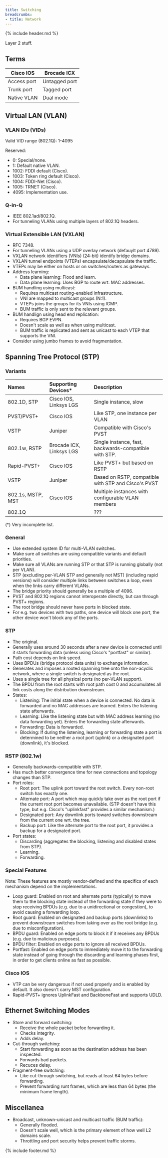 ```yaml
---
title: Switching
breadcrumbs:
- title: Network
---
```

{% include header.md %}

Layer 2 stuff.

## Terms

| Cisco IOS | Brocade ICX |
| - | - |
| Access port | Untagged port |
| Trunk port | Tagged port |
| Native VLAN | Dual mode |

## Virtual LAN (VLAN)

### VLAN IDs (VIDs)

Valid VID range (802.1Q): 1-4095

Reserved:
- 0: Special/none.
- 1: Default native VLAN.
- 1002: FDDI default (Cisco).
- 1003: Token ring default (Cisco).
- 1004: FDDI-Net (Cisco).
- 1005: TRNET (Cisco).
- 4095: Implementation use.

### Q-in-Q

- IEEE 802.1ad/802.1Q.
- For tunneling VLANs using multiple layers of 802.1Q headers.

### Virtual Extensible LAN (VXLAN)

- RFC 7348.
- For tunneling VLANs using a UDP overlay network (defauylt port 4789).
- VXLAN network identifiers (VNIs) (24-bit) identify bridge domains.
- VXLAN tunnel endpoints (VTEPs) encapsulate/decapsulate the traffic.
- VTEPs may be either on hosts or on switches/routers as gateways.
- Address learning:
    - Data plane learning: Flood and learn.
    - Data plane learning: Uses BGP to route wrt. MAC addresses.
- BUM handling using multicast:
    - Requires multicast routing-enabled infrastructure.
    - VNI are mapped to multicast groups (N:1).
    - VTEPs joins the groups for its VNIs using IGMP.
    - BUM traffic is only sent to the relevant groups.
- BUM handlign using head end replication:
    - Requires BGP EVPN.
    - Doesn't scale as well as when using multicast.
    - BUM traffic is replicated and sent as unicast to each VTEP that supports the VNI.
- Consider using jumbo frames to avoid fragmentation.

## Spanning Tree Protocol (STP)

### Variants

| Names | Supporting Devices\* | Description |
| :--- | :--- | :--- |
| 802.1D, STP | Cisco IOS, Linksys LGS | Single instance, slow |
| PVST/PVST+ | Cisco IOS | Like STP, one instance per VLAN |
| VSTP | Juniper | Compatible with Cisco's PVST |
| 802.1w, RSTP | Brocade ICX, Linksys LGS | Single instance, fast, backwards-compatible with STP. |
| Rapid-PVST+ | Cisco IOS | Like PVST+ but based on RSTP |
| VSTP | Juniper | Based on RSTP, compatible with STP and Cisco's PVST |
| 802.1s, MSTP, MST | Cisco IOS | Multiple instances with configurable VLAN members |
| 802.1Q |  | ??? |

(\*) Very incomplete list.

### General

- Use extended system ID for multi-VLAN switches.
- Make sure all switches are using compatible variants and default priorities.
- Make sure all VLANs are running STP or that STP is running globally (not per VLAN).
- STP (excluding per-VLAN STP and generally not MST) (including rapid versions) will consider multiple links between switches a loop, even when the links carry different VLANs.
- The bridge priority should generally be a multiple of 4096.
- PVST and 802.1Q regions cannot interoperate directly, but can through PVST+ regions.
- The root bridge should never have ports in blocked state.
- For e.g. two devices with two paths, one device will block one port, the other device won't block any of the ports.

### STP

- The original.
- Generally uses around 30 seconds after a new device is connected until it starts forwarding data (unless using Cisco's "portfast" or similar).
- Path cost depends on link speed.
- Uses BPDUs (bridge protocol data units) to exchange information.
- Generates and imposes a rooted spanning tree onto the non-acyclic network, where a single switch is designated as the root.
- Uses a single tree for all physical ports (no per-VLAN support).
- The BPDU from the root starts with root path cost 0 and accumulates all link costs along the distribution downstream.
- States:
    - Listening: The initial state when a device is connected. No data is forwarded and no MAC addresses are learned. Enters the listening state afterwards.
    - Learning: Like the listening state but with MAC address learning (no data forwarding yet). Enters the forwarding state afterwards.
    - Forwarding: Data is forwarded.
    - Blocking: If during the listening, learning or forwarding state a port is determined to be neither a root port (uplink) or a designated port (downlink), it's blocked.

### RSTP (802.1w)

- Generally backwards-compatible with STP.
- Has much better convergence time for new connections and topology changes than STP.
- Port roles:
    - Root port: The uplink port toward the root switch. Every non-root switch has exactly one.
    - Alternate port: A port which may quickly take over as the root port if the current root port becomes unavailable. (STP doesn't have this type, but e.g. Cisco's "uplinkfast" provides a similar mechanism.)
    - Designated port: Any downlink ports toward switches downstream from the current one wrt. the tree.
    - Backup port: Like the alternate port to the root port, it provides a backup for a designated port.
- Port states:
    - Discarding (aggregates the blocking, listening and disabled states from STP).
    - Learning.
    - Forwarding.

### Special Features

Note: These features are mostly vendor-defined and the specifics of each mechanism depend on the implementations.

- Loop guard: Enabled on root and alternate ports (typically) to move them to the blocking state instead of the forwarding state if they were to stop receiving BPDUs (e.g. due to a unidirectional or congestion), to avoid causing a forwarding loop.
- Root guard: Enabled on designated and backup ports (downlinks) to prevent downstream switches from taking over as the root bridge (e.g. due to misconfiguration).
- BPDU guard: Enabled on edge ports to block it if it receives any BPDUs (e.g. due to malicious purposes).
- BPDU filter: Enabled on edge ports to ignore all received BPDUs.
- Portfast: Enabled on edge ports to immediately move it to the forwarding state instead of going through the discarding and learning phases first, in order to get clients online as fast as possible.

### Cisco IOS

- VTP can be very dangerous if not used properly and is enabled by default. It also doesn't carry MST configuration.
- Rapid-PVST+ ignores UplinkFast and BackboneFast and supports UDLD.

## Ethernet Switching Modes

- Store and forward switching:
    - Receive the whole packet befoe forwarding it.
    - Checks integrity.
    - Adds delay.
- Cut-through switching:
    - Start forwarding as soon as the destination address has been inspected.
    - Forwards bad packets.
    - Recuces delay.
- Fragment-free switching:
    - Like cut-through switching, but reads at least 64 bytes before forwarding.
    - Prevent forwarding runt frames, which are less than 64 bytes (the minimum frame length).

## Miscellanea

- Broadcast, unknown-unicast and multicast traffic (BUM traffic):
    - Generally flooded.
    - Doesn't scale well, which is the primary element of how well L2 domains scale.
    - Throttling and port security helps prevent traffic storms.

{% include footer.md %}
